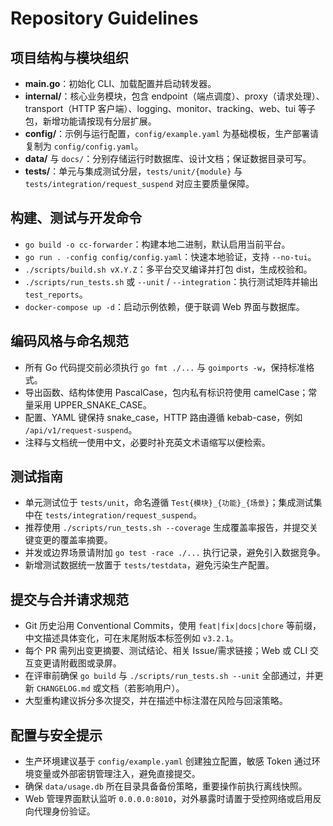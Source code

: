 # Repository Guidelines

## 项目结构与模块组织
- **main.go**：初始化 CLI、加载配置并启动转发器。
- **internal/**：核心业务模块，包含 endpoint（端点调度）、proxy（请求处理）、transport（HTTP 客户端）、logging、monitor、tracking、web、tui 等子包，新增功能请按现有分层扩展。
- **config/**：示例与运行配置，`config/example.yaml` 为基础模板，生产部署请复制为 `config/config.yaml`。
- **data/** 与 `docs/`：分别存储运行时数据库、设计文档；保证数据目录可写。
- **tests/**：单元与集成测试分层，`tests/unit/{module}` 与 `tests/integration/request_suspend` 对应主要质量保障。

## 构建、测试与开发命令
- `go build -o cc-forwarder`：构建本地二进制，默认启用当前平台。
- `go run . -config config/config.yaml`：快速本地验证，支持 `--no-tui`。
- `./scripts/build.sh vX.Y.Z`：多平台交叉编译并打包 dist，生成校验和。
- `./scripts/run_tests.sh` 或 `--unit` / `--integration`：执行测试矩阵并输出 `test_reports`。
- `docker-compose up -d`：启动示例依赖，便于联调 Web 界面与数据库。

## 编码风格与命名规范
- 所有 Go 代码提交前必须执行 `go fmt ./...` 与 `goimports -w`，保持标准格式。
- 导出函数、结构体使用 PascalCase，包内私有标识符使用 camelCase；常量采用 UPPER_SNAKE_CASE。
- 配置、YAML 键保持 snake_case，HTTP 路由遵循 kebab-case，例如 `/api/v1/request-suspend`。
- 注释与文档统一使用中文，必要时补充英文术语缩写以便检索。

## 测试指南
- 单元测试位于 `tests/unit`，命名遵循 `Test{模块}_{功能}_{场景}`；集成测试集中在 `tests/integration/request_suspend`。
- 推荐使用 `./scripts/run_tests.sh --coverage` 生成覆盖率报告，并提交关键变更的覆盖率摘要。
- 并发或边界场景请附加 `go test -race ./...` 执行记录，避免引入数据竞争。
- 新增测试数据统一放置于 `tests/testdata`，避免污染生产配置。

## 提交与合并请求规范
- Git 历史沿用 Conventional Commits，使用 `feat|fix|docs|chore` 等前缀，中文描述具体变化，可在末尾附版本标签例如 `v3.2.1`。
- 每个 PR 需列出变更摘要、测试结论、相关 Issue/需求链接；Web 或 CLI 交互变更请附截图或录屏。
- 在评审前确保 `go build` 与 `./scripts/run_tests.sh --unit` 全部通过，并更新 `CHANGELOG.md` 或文档（若影响用户）。
- 大型重构建议拆分多次提交，并在描述中标注潜在风险与回滚策略。

## 配置与安全提示
- 生产环境建议基于 `config/example.yaml` 创建独立配置，敏感 Token 通过环境变量或外部密钥管理注入，避免直接提交。
- 确保 `data/usage.db` 所在目录具备备份策略，重要操作前执行离线快照。
- Web 管理界面默认监听 `0.0.0.0:8010`，对外暴露时请置于受控网络或启用反向代理身份验证。
